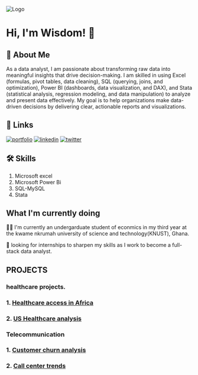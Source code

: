 
![Logo](https://github-readme-stats.vercel.app/api?username=DZIEDZOAVE-WISDOM&&show_icons=true&title_color=ffffff&icon_color=bb2acf&text_color=daf7dc&bg_color=151515)


# Hi, I'm Wisdom! 👋


## 🚀 About Me
As a data analyst, I am passionate about transforming raw data into meaningful insights that drive decision-making. I am skilled in using Excel (formulas, pivot tables, data cleaning), SQL (querying, joins, and optimization), Power BI (dashboards, data visualization, and DAX), and Stata (statistical analysis, regression modeling, and data manipulation) to analyze and present data effectively. My goal is to help organizations make data-driven decisions by delivering clear, actionable reports and visualizations.


## 🔗 Links
[![portfolio](https://img.shields.io/badge/my_portfolio-000?style=for-the-badge&logo=ko-fi&logoColor=white)](https://github.com/DZIEDZOAVE-WISDOM)
[![linkedin](https://img.shields.io/badge/linkedin-0A66C2?style=for-the-badge&logo=linkedin&logoColor=white)](www.linkedin.com/in/wisdom-dziedzoave-407970230)
[![twitter](https://img.shields.io/badge/twitter-1DA1F2?style=for-the-badge&logo=twitter&logoColor=white)](https://x.com/dk_wisdom2/status/1888853141266870353)


## 🛠 Skills
1. Microsoft excel
2. Microsoft Power Bi
3. SQL-MySQL
4. Stata


## What I'm currently doing
👩‍💻 I'm currently  an undergarduate student of econmics in my third year at the kwame nkrumah university of science and technology(KNUST), Ghana.

🧠 looking for internships to sharpen my skills as I work to become a full-stack data analyst.

## PROJECTS

### healthcare projects.
### 1. [Healthcare access in Africa](https://github.com/DZIEDZOAVE-WISDOM/Healthcare-access-in-Africa/blob/main/Project%20documentation_health.md)
### 2. [US Healthcare analysis](https://github.com/DZIEDZOAVE-WISDOM/Healthcare-analysis/blob/main/Healthcare%20analysis%20documentation.md)

### Telecommunication
### 1. [Customer churn analysis](https://github.com/DZIEDZOAVE-WISDOM/Customer-churn-analysis/blob/main/Customer%20churn%20project%20documentation.md)
### 2. [Call center trends](https://github.com/DZIEDZOAVE-WISDOM/Call-center-trends/blob/main/Project%20documentaion.md)







